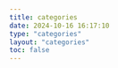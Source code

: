 ```yaml
---
title: categories
date: 2024-10-16 16:17:10
type: "categories"
layout: "categories"
toc: false
---
```

